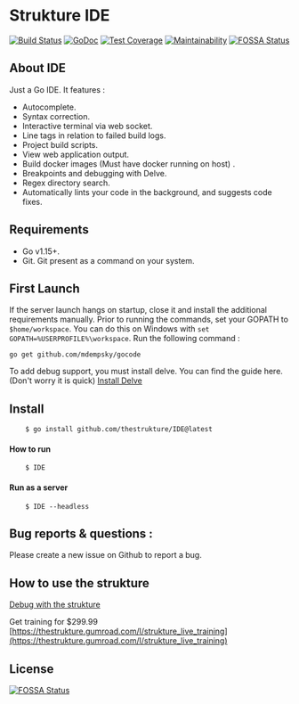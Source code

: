 # Strukture IDE
[![Build Status](https://travis-ci.org/thestrukture/IDE.svg?branch=master)](https://travis-ci.org/thestrukture/IDE)
[![GoDoc](https://godoc.org/github.com/thestrukture/IDE/api?status.svg)](https://godoc.org/github.com/thestrukture/IDE/api)
[![Test Coverage](https://api.codeclimate.com/v1/badges/d46b0bfb51e827632710/test_coverage)](https://codeclimate.com/github/thestrukture/IDE/test_coverage)
[![Maintainability](https://api.codeclimate.com/v1/badges/d46b0bfb51e827632710/maintainability)](https://codeclimate.com/github/thestrukture/IDE/maintainability)
[![FOSSA Status](https://app.fossa.com/api/projects/git%2Bgithub.com%2Fthestrukture%2FIDE.svg?type=shield)](https://app.fossa.com/projects/git%2Bgithub.com%2Fthestrukture%2FIDE?ref=badge_shield)

## About IDE
Just a Go IDE. It features :
- Autocomplete.
- Syntax correction.
- Interactive terminal via web socket.
- Line tags in relation to failed build logs.
- Project build scripts.
- View web application output.
- Build docker images (Must have docker running on host) . 
- Breakpoints and debugging with Delve.
- Regex directory search.
- Automatically lints your code in the background, and suggests code fixes.
## Requirements
- Go v1.15+.
- Git. Git present as a command on your system.

## First Launch

If the server launch hangs on startup, close it and install the additional requirements manually. Prior to running the commands, set your GOPATH to `$home/workspace`. You can do this on Windows with `set GOPATH=%USERPROFILE%\workspace`.
Run the following command : 

	go get github.com/mdempsky/gocode

To add debug support, you must install delve. You can find the guide here. (Don't worry it is quick) [Install Delve](https://github.com/go-delve/delve/tree/master/Documentation/installation)

## Install

		$ go install github.com/thestrukture/IDE@latest

#### How to run

		$ IDE
		
#### Run as a server

		$ IDE --headless


## Bug reports & questions :
Please create a new issue on Github to report a bug.

## How to use the strukture

[Debug with the strukture](https://youtu.be/p5qVzv-dojo)

Get training for $299.99 [https://thestrukture.gumroad.com/l/strukture_live_training](https://thestrukture.gumroad.com/l/strukture_live_training)

## License
[![FOSSA Status](https://app.fossa.com/api/projects/git%2Bgithub.com%2Fthestrukture%2FIDE.svg?type=large)](https://app.fossa.com/projects/git%2Bgithub.com%2Fthestrukture%2FIDE?ref=badge_large)
